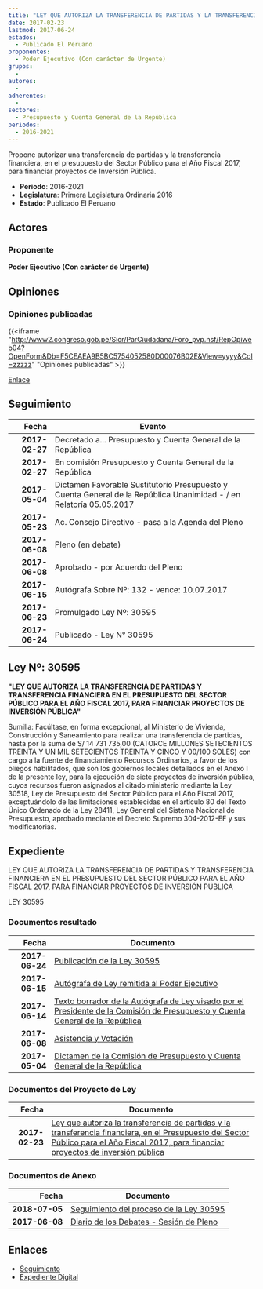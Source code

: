 ```yaml
---
title: "LEY QUE AUTORIZA LA TRANSFERENCIA DE PARTIDAS Y LA TRANSFERENCIA FINANCIERA, EN EL PRESUPUESTO DEL SECTOR PÚBLICO PARA EL AÑO FISCAL 2017, PARA FINANCIAR PROYECTOS DE INVERSIÓN PÚBLICA."
date: 2017-02-23
lastmod: 2017-06-24
estados: 
  - Publicado El Peruano
proponentes: 
  - Poder Ejecutivo (Con carácter de Urgente)
grupos: 
  - 
autores: 
  - 
adherentes: 
  - 
sectores: 
  - Presupuesto y Cuenta General de la República
periodos: 
  - 2016-2021
---
```


Propone autorizar una transferencia de partidas y la transferencia financiera, en el presupuesto del Sector Público para el Año Fiscal 2017, para financiar proyectos de Inversión Pública.

- **Periodo**: 2016-2021
- **Legislatura**: Primera Legislatura Ordinaria 2016
- **Estado**: Publicado El Peruano

## Actores

### Proponente

**Poder Ejecutivo (Con carácter de Urgente)**


## Opiniones

### Opiniones publicadas

{{<iframe "http://www2.congreso.gob.pe/Sicr/ParCiudadana/Foro_pvp.nsf/RepOpiweb04?OpenForm&Db=F5CEAEA9B5BC5754052580D00076B02E&View=yyyy&Col=zzzzz" "Opiniones publicadas" >}}

[Enlace](http://www2.congreso.gob.pe/Sicr/ParCiudadana/Foro_pvp.nsf/RepOpiweb04?OpenForm&Db=F5CEAEA9B5BC5754052580D00076B02E&View=yyyy&Col=zzzzz)

## Seguimiento

| Fecha | Evento |
|------:|--------|
| **2017-02-27** | Decretado a... Presupuesto y Cuenta General de la República|
| **2017-02-27** | En comisión Presupuesto y Cuenta General de la República|
| **2017-05-04** | Dictamen Favorable Sustitutorio Presupuesto y Cuenta General de la República Unanimidad - / en Relatoría 05.05.2017|
| **2017-05-23** | Ac. Consejo Directivo - pasa a la Agenda del Pleno|
| **2017-06-08** | Pleno (en debate)|
| **2017-06-08** | Aprobado - por Acuerdo del Pleno|
| **2017-06-15** | Autógrafa Sobre Nº: 132 - vence: 10.07.2017|
| **2017-06-23** | Promulgado Ley Nº: 30595|
| **2017-06-24** | Publicado - Ley N° 30595|

## Ley Nº: 30595

**"LEY QUE AUTORIZA LA TRANSFERENCIA DE PARTIDAS Y TRANSFERENCIA FINANCIERA EN EL PRESUPUESTO DEL SECTOR PÚBLICO PARA EL AÑO FISCAL 2017, PARA FINANCIAR PROYECTOS DE INVERSIÓN PÚBLICA"**

Sumilla: Facúltase, en forma excepcional, al Ministerio de Vivienda, Construcción y Saneamiento para realizar una transferencia de partidas, hasta por la suma de S/ 14 731 735,00 (CATORCE MILLONES SETECIENTOS TREINTA Y UN MIL SETECIENTOS TREINTA Y CINCO Y 00/100 SOLES) con cargo a la fuente de financiamiento Recursos Ordinarios, a favor de los pliegos habilitados, que son los gobiernos locales detallados en el Anexo I de la presente ley, para la ejecución de siete proyectos de inversión pública, cuyos recursos fueron asignados al citado ministerio mediante la Ley 30518, Ley de Presupuesto del Sector Público para el Año Fiscal 2017, exceptuándolo de las limitaciones establecidas en el artículo 80 del Texto Único Ordenado de la Ley 28411, Ley General del Sistema Nacional de Presupuesto, aprobado mediante el Decreto Supremo 304-2012-EF y sus modificatorias.


## Expediente

LEY QUE AUTORIZA LA TRANSFERENCIA DE PARTIDAS Y TRANSFERENCIA FINANCIERA EN EL PRESUPUESTO DEL SECTOR PÚBLICO PARA EL AÑO FISCAL 2017, PARA FINANCIAR PROYECTOS DE INVERSIÓN PÚBLICA

LEY 30595


### Documentos resultado

| Fecha | Documento |
|------:|--------|
| **2017-06-24** | [Publicación de la Ley 30595](http://www.leyes.congreso.gob.pe/Documentos/2016_2021/ADLP/Normas_Legales/30595-LEY.pdf) |
| **2017-06-15** | [Autógrafa de Ley remitida al Poder Ejecutivo](http://www.leyes.congreso.gob.pe/Documentos/2016_2021/Autografas/Ley_y_de_Resolucion_Legislativa/AU0098320170615.pdf) |
| **2017-06-14** | [Texto borrador de la Autógrafa de Ley visado por el Presidente de la Comisión de Presupuesto y Cuenta General de la República](http://www.leyes.congreso.gob.pe/Documentos/2016_2021/Texto_Borrador_de_Autografa/BAU0098320170614.pdf) |
| **2017-06-08** | [Asistencia y Votación](http://www.leyes.congreso.gob.pe/Documentos/2016_2021/Asistencia_y_Votacion/Proyectos_de_Ley/AV0098320170608.pdf) |
| **2017-05-04** | [Dictamen de la Comisión de Presupuesto y Cuenta General de la República](http://www.leyes.congreso.gob.pe/Documentos/2016_2021/Dictamenes/Proyectos_de_Ley/00983DC17MAY20170504.PDF) |

### Documentos del Proyecto de Ley

| Fecha | Documento |
|------:|--------|
| **2017-02-23** | [Ley que autoriza la transferencia de partidas y la transferencia financiera, en el Presupuesto del Sector Público para el Año Fiscal 2017, para financiar proyectos de inversión pública](http://www.leyes.congreso.gob.pe/Documentos/2016_2021/Proyectos_de_Ley_y_de_Resoluciones_Legislativas/PL0098320170223.pdf) |

### Documentos de Anexo

| Fecha | Documento |
|------:|--------|
| **2018-07-05** | [Seguimiento del proceso de la Ley 30595](http://www.leyes.congreso.gob.pe/Documentos/2016_2021/Seguimiento_de_Proyectos_de_Ley/00983PL20180705.pdf) |
| **2017-06-08** | [Diario de los Debates - Sesión de Pleno](http://www.leyes.congreso.gob.pe/Documentos/2016_2021/ADLP/Diario_Debates/30595_DD.pdf) |

## Enlaces 

- [Seguimiento](http://www2.congreso.gob.pe/Sicr/TraDocEstProc/CLProLey2016.nsf/f7fff46988ca05b1052578e100829cc7/8b2edfd968416190052580d00074321e?OpenDocument)
- [Expediente Digital](http://www2.congreso.gob.pehttp://www2.congreso.gob.pe/Sicr/TraDocEstProc/CLProLey2016.nsf/f7fff46988ca05b1052578e100829cc7/8b2edfd968416190052580d00074321e?OpenDocument&Click=05257FB7005EB655.eb71d0cf91d8294e05256cdf006b5706/$Body/0.1C6C)

